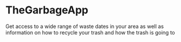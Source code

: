 # TheGarbageApp
Get access to a wide range of waste dates in your area as well as information on how to recycle your trash and how the trash is going to
